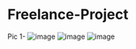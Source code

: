 # Freelance-Project

Pic 1- 
![image](https://user-images.githubusercontent.com/74227860/119009491-caa31480-b9b0-11eb-8d76-613f53b1e430.png)
![image](https://user-images.githubusercontent.com/74227860/119009506-cf67c880-b9b0-11eb-817e-ad8c6220040d.png)
![image](https://user-images.githubusercontent.com/74227860/119009530-d7c00380-b9b0-11eb-8081-6d400860299d.png)
